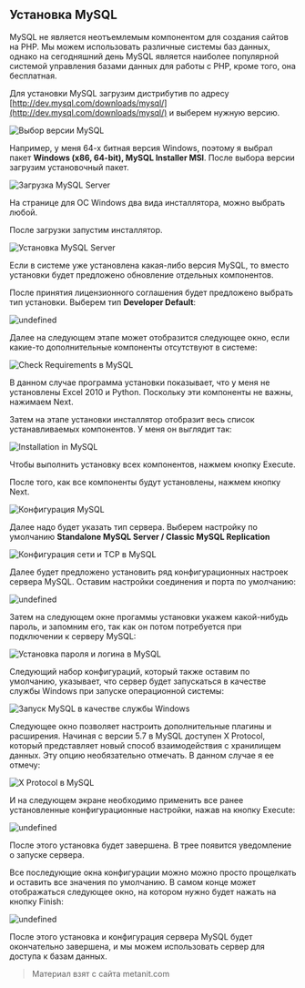 ## Установка MySQL

MySQL не является неотъемлемым компонентом для создания сайтов на PHP. Мы можем использовать различные системы баз данных, однако на сегодняшний день MySQL является наиболее популярной системой управления базами данных для работы с PHP, кроме того, она бесплатная.

Для установки MySQL загрузим дистрибутив по адресу [http://dev.mysql.com/downloads/mysql/](http://dev.mysql.com/downloads/mysql/) и выберем нужную версию.

![Выбор версии MySQL](https://metanit.com/web/php/pics/1.25.png)

Например, у меня 64-х битная версия Windows, поэтому я выбрал пакет **Windows (x86, 64-bit), MySQL Installer MSI**. После выбора версии загрузим установочный пакет.

![Загрузка MySQL Server](https://metanit.com/web/php/pics/1.1.png)

На странице для ОС Windows два вида инсталлятора, можно выбрать любой.

После загрузки запустим инсталлятор.

![Установка MySQL Server](https://metanit.com/web/php/pics/1.2.png)

Если в системе уже установлена какая-либо версия MySQL, то вместо установки будет предложено обновление отдельных компонентов.

После принятия лицензионного соглашения будет предложено выбрать тип установки. Выберем тип **Developer Default**:

![undefined](https://metanit.com/web/php/pics/1.3.png)

Далее на следующем этапе может отобразится следующее окно, если какие-то дополнительные компоненты отсутствуют в системе:

![Check Requirements в MySQL](https://metanit.com/web/php/pics/1.4.png)

В данном случае программа установки показывает, что у меня не установлены Excel 2010 и Python. Поскольку эти компоненты не важны, нажимаем Next.

Затем на этапе установки инсталлятор отобразит весь список устанавливаемых компонентов. У меня он выглядит так:

![Installation in MySQL](https://metanit.com/web/php/pics/1.5.png)

Чтобы выполнить установку всех компонентов, нажмем кнопку Execute.

После того, как все компоненты будут установлены, нажмем кнопку Next.

![Конфигурация MySQL](https://metanit.com/web/php/pics/1.6.png)

Далее надо будет указать тип сервера. Выберем настройку по умолчанию **Standalone MySQL Server / Classic MySQL Replication**

![Конфигурация сети и TCP в MySQL](https://metanit.com/web/php/pics/1.26.png)

Далее будет предложено установить ряд конфигурационных настроек сервера MySQL. Оставим настройки соединения и порта по умолчанию:

![undefined](https://metanit.com/web/php/pics/1.7.png)

Затем на следующем окне прогаммы установки укажем какой-нибудь пароль, и запомним его, так как он потом потребуется при подключении к серверу MySQL:

![Установка пароля и логина в MySQL](https://metanit.com/web/php/pics/1.8.png)

Следующий набор конфигураций, который также оставим по умолчанию, указывает, что сервер будет запускаться в качестве службы Windows при запуске операционной системы:

![Запуск MySQL в качестве службы Windows](https://metanit.com/web/php/pics/1.9.png)

Следующее окно позволяет настроить дополнительные плагины и расширения. Начиная с версии 5.7 в MySQL доступен X Protocol, который представляет новый способ взаимодействия с хранилищем данных. Эту опцию необязательно отмечать. В данном случае я ее отмечу:

![X Protocol в MySQL](https://metanit.com/web/php/pics/1.27.png)

И на следующем экране необходимо применить все ранее установленные конфигурационные настройки, нажав на кнопку Execute:

![undefined](https://metanit.com/web/php/pics/1.10.png)

После этого установка будет завершена. В трее появится уведомление о запуске сервера.

Все последующие окна конфигурации можно можно просто прощелкать и оставить все значения по умолчанию. В самом конце может отображаться следующее окно, на котором нужно будет нажать на кнопку Finish:

![undefined](https://metanit.com/web/php/pics/1.28.png)

После этого установка и конфигурация сервера MySQL будет окончательно завершена, и мы можем использовать сервер для доступа к базам данных.


> Материал взят с сайта metanit.com